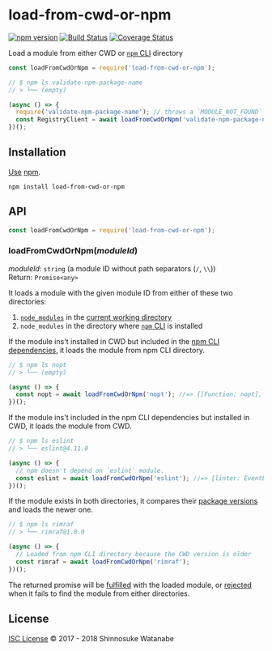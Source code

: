 # load-from-cwd-or-npm

[![npm version](https://img.shields.io/npm/v/load-from-cwd-or-npm.svg)](https://www.npmjs.com/package/load-from-cwd-or-npm)
[![Build Status](https://travis-ci.com/shinnn/load-from-cwd-or-npm.svg?branch=master)](https://travis-ci.com/shinnn/load-from-cwd-or-npm)
[![Coverage Status](https://img.shields.io/coveralls/shinnn/load-from-cwd-or-npm.svg)](https://coveralls.io/github/shinnn/load-from-cwd-or-npm?branch=master)

Load a module from either CWD or [`npm` CLI](https://github.com/npm/cli) directory

```javascript
const loadFromCwdOrNpm = require('load-from-cwd-or-npm');

// $ npm ls validate-npm-package-name
// > └── (empty)

(async () => {
  require('validate-npm-package-name'); // throws a `MODULE_NOT_FOUND` error
  const RegistryClient = await loadFromCwdOrNpm('validate-npm-package-name'); // doesn't throw
})();
```

## Installation

[Use](https://docs.npmjs.com/cli/install) [npm](https://docs.npmjs.com/about-npm/).

```
npm install load-from-cwd-or-npm
```

## API

```javascript
const loadFromCwdOrNpm = require('load-from-cwd-or-npm');
```

### loadFromCwdOrNpm(*moduleId*)

*moduleId*: `string` (a module ID without path separators (`/`, `\\`))  
Return: `Promise<any>`

It loads a module with the given module ID from either of these two directories:

1. [`node_modules`](https://docs.npmjs.com/files/folders#node-modules) in the [current working directory](https://nodejs.org/api/process.html#process_process_cwd)
2. `node_modules` in the directory where [`npm` CLI](https://github.com/npm/npm) is installed

If the module ins't installed in CWD but included in the [npm CLI dependencies](https://github.com/npm/npm/blob/v5.5.1/package.json#L36-L129), it loads the module from npm CLI directory.

```javascript
// $ npm ls nopt
// > └── (empty)

(async () => {
  const nopt = await loadFromCwdOrNpm('nopt'); //=> {[Function: nopt], clean: [Function: clean] ...}
})();
```

If the module ins't included in the npm CLI dependencies but installed in CWD, it loads the module from CWD.

```javascript
// $ npm ls eslint
// > └── eslint@4.11.0

(async () => {
  // npm doesn't depend on `eslint` module.
  const eslint = await loadFromCwdOrNpm('eslint'); //=> {linter: EventEmitter { ... }, ...}
})();
```

If the module exists in both directories, it compares their [package versions](https://docs.npmjs.com/files/package.json#version) and loads the newer one.

```javascript
// $ npm ls rimraf
// > └── rimraf@1.0.0

(async () => {
  // Loaded from npm CLI directory because the CWD version is older
  const rimraf = await loadFromCwdOrNpm('rimraf');
})();
```

The returned promise will be [fulfilled](http://promisesaplus.com/#point-26) with the loaded module, or [rejected](http://promisesaplus.com/#point-30) when it fails to find the module from either directories.

## License

[ISC License](./LICENSE) © 2017 - 2018 Shinnosuke Watanabe
